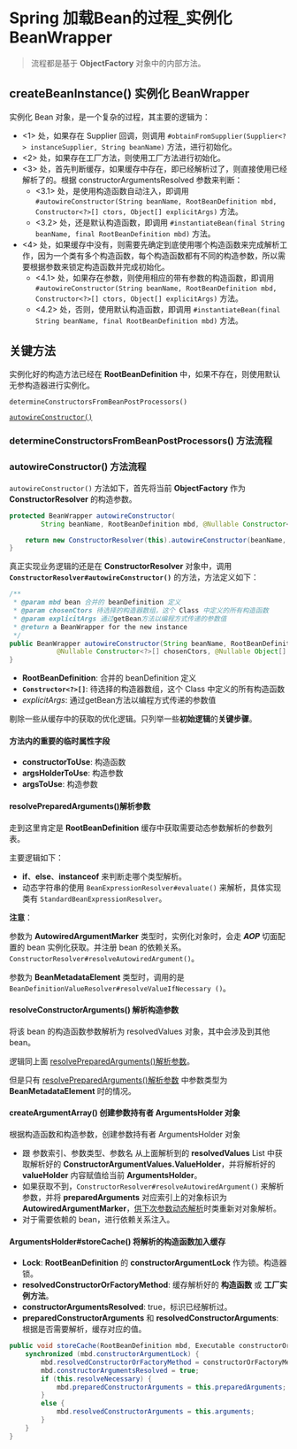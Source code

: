 # Spring 加载Bean的过程_实例化 BeanWrapper

> 流程都是基于 **ObjectFactory** 对象中的内部方法。



## <span id="method_createBeanInstance_main_process">createBeanInstance() 实例化 BeanWrapper</span>

实例化 Bean 对象，是一个复杂的过程，其主要的逻辑为：

- <1> 处，如果存在 Supplier 回调，则调用 `#obtainFromSupplier(Supplier<?> instanceSupplier, String beanName)` 方法，进行初始化。
- <2> 处，如果存在工厂方法，则使用工厂方法进行初始化。
- <3> 处，首先判断缓存，如果缓存中存在，即已经解析过了，则直接使用已经解析了的。根据 constructorArgumentsResolved 参数来判断：
  - <3.1> 处，是使用构造函数自动注入，即调用 `#autowireConstructor(String beanName, RootBeanDefinition mbd, Constructor<?>[] ctors, Object[] explicitArgs)` 方法。
  - <3.2> 处，还是默认构造函数，即调用 `#instantiateBean(final String beanName, final RootBeanDefinition mbd)` 方法。
- <4> 处，如果缓存中没有，则需要先确定到底使用哪个构造函数来完成解析工作，因为一个类有多个构造函数，每个构造函数都有不同的构造参数，所以需要根据参数来锁定构造函数并完成初始化。
  - <4.1> 处，如果存在参数，则使用相应的带有参数的构造函数，即调用 `#autowireConstructor(String beanName, RootBeanDefinition mbd, Constructor<?>[] ctors, Object[] explicitArgs)` 方法。
  - <4.2> 处，否则，使用默认构造函数，即调用 `#instantiateBean(final String beanName, final RootBeanDefinition mbd)` 方法。



## <span id="key_methds">关键方法</span>

实例化好的构造方法已经在 **RootBeanDefinition** 中，如果不存在，则使用默认无参构造器进行实例化。



`determineConstructorsFromBeanPostProcessors()`

[`autowireConstructor()`](#method_autowireConstructor_main_process)



### <span id="method_determineConstructorsFromBeanPostProcessors_main_process">determineConstructorsFromBeanPostProcessors() 方法流程</span>





### <span id="method_autowireConstructor_main_process">autowireConstructor() 方法流程</span>

`autowireConstructor()` 方法如下，首先将当前 **ObjectFactory** 作为 **ConstructorResolver** 的构造参数。

```java
protected BeanWrapper autowireConstructor(
		String beanName, RootBeanDefinition mbd, @Nullable Constructor<?>[] ctors, @Nullable Object[] explicitArgs) {

	return new ConstructorResolver(this).autowireConstructor(beanName, mbd, ctors, explicitArgs);
}
```



真正实现业务逻辑的还是在 **ConstructorResolver** 对象中，调用 **`ConstructorResolver#autowireConstructor()`** 的方法，方法定义如下：<br/>

```java
/**
 * @param mbd bean 合并的 beanDefinition 定义
 * @param chosenCtors 待选择的构造器数组，这个 Class 中定义的所有构造函数
 * @param explicitArgs 通过getBean方法以编程方式传递的参数值
 * @return a BeanWrapper for the new instance
 */
public BeanWrapper autowireConstructor(String beanName, RootBeanDefinition mbd,
			@Nullable Constructor<?>[] chosenCtors, @Nullable Object[] explicitArgs){
}
```

- **RootBeanDefinition**: 合并的 beanDefinition 定义
- **`Constructor<?>[]`**: 待选择的构造器数组，这个 Class 中定义的所有构造函数
- *explicitArgs*: 通过getBean方法以编程方式传递的参数值

剔除一些从缓存中的获取的优化逻辑。只列举一些**初始逻辑**的**关键步骤**。



#### 方法内的重要的临时属性字段

- **constructorToUse**: 构造函数
- **argsHolderToUse**: 构造参数
- **argsToUse**: 构造参数



#### <span id="method_resolvePreparedArguments_main_process">resolvePreparedArguments()解析参数</span>

走到这里肯定是 **RootBeanDefinition** 缓存中获取需要动态参数解析的参数列表。

主要逻辑如下：<br/>

- **if**、**else**、**instanceof** 来判断走哪个类型解析。
- 动态字符串的使用 `BeanExpressionResolver#evaluate()` 来解析，具体实现类有 `StandardBeanExpressionResolver`。

**注意**：

参数为 **AutowiredArgumentMarker** 类型时，实例化对象时，会走 ***AOP*** 切面配置的 bean  实例化获取。并注册 bean 的依赖关系。`ConstructorResolver#resolveAutowiredArgument()`。

参数为 **BeanMetadataElement** 类型时，调用的是 `BeanDefinitionValueResolver#resolveValueIfNecessary ()`。



#### <span id="method_resolveConstructorArguments_main_process">resolveConstructorArguments() 解析构造参数</span>

将该 bean 的构造函数参数解析为 resolvedValues 对象，其中会涉及到其他 bean。

逻辑同上面 [resolvePreparedArguments()解析参数](#method_resolvePreparedArguments_main_process)。

但是只有 [resolvePreparedArguments()解析参数](#method_resolvePreparedArguments_main_process) 中参数类型为 **BeanMetadataElement** 时的情况。



#### <span id="method_createArgumentArray_main_process">createArgumentArray() 创建参数持有者 ArgumentsHolder 对象</span>

根据构造函数和构造参数，创建参数持有者 ArgumentsHolder 对象

- 跟 参数索引、参数类型、参数名 从上面解析到的 **resolvedValues** List 中获取解析好的 **ConstructorArgumentValues.ValueHolder**，并将解析好的 **valueHolder** 内容赋值给当前 **ArgumentsHolder**。
- 如果获取不到，`ConstructorResolver#resolveAutowiredArgument()` 来解析参数，并将 **preparedArguments** 对应索引上的对象标识为 **AutowiredArgumentMarker**，[供下次参数动态解析](#method_resolvePreparedArguments_main_process)时类重新对对象解析。
- 对于需要依赖的 bean，进行依赖关系注入。



#### <span id="method_ArgumentsHolder_storeCache_main_process">ArgumentsHolder#storeCache() 将解析的构造函数加入缓存</span>

- **Lock**: **RootBeanDefinition** 的 **constructorArgumentLock** 作为锁。构造器锁。
- **resolvedConstructorOrFactoryMethod**: 缓存解析好的 **构造函数** 或 **工厂实例方法**。
- **constructorArgumentsResolved**: true，标识已经解析过。
- **preparedConstructorArguments** 和 **resolvedConstructorArguments**: 根据是否需要解析，缓存对应的值。

```java
public void storeCache(RootBeanDefinition mbd, Executable constructorOrFactoryMethod) {
	synchronized (mbd.constructorArgumentLock) {
		mbd.resolvedConstructorOrFactoryMethod = constructorOrFactoryMethod;
		mbd.constructorArgumentsResolved = true;
		if (this.resolveNecessary) {
			mbd.preparedConstructorArguments = this.preparedArguments;
		}
		else {
			mbd.resolvedConstructorArguments = this.arguments;
		}
	}
}
```

